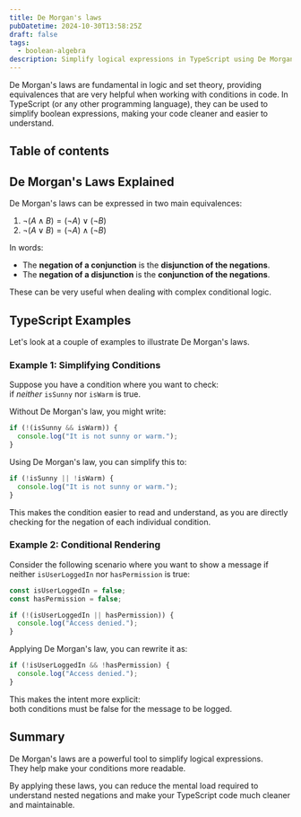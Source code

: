 ```yaml
---
title: De Morgan's laws
pubDatetime: 2024-10-30T13:58:25Z
draft: false
tags:
  - boolean-algebra
description: Simplify logical expressions in TypeScript using De Morgan's laws.
---
```

De Morgan's laws are fundamental in logic and set theory, providing equivalences that are very helpful when working with conditions in code. In TypeScript (or any other programming language), they can be used to simplify boolean expressions, making your code cleaner and easier to understand.

## Table of contents

## De Morgan's Laws Explained

De Morgan's laws can be expressed in two main equivalences:

1. $\neg (A \land B) = (\neg A) \lor (\neg B)$
2. $\neg (A \lor B) = (\neg A) \land (\neg B)$

In words:

- The **negation of a conjunction** is the **disjunction of the negations**.
- The **negation of a disjunction** is the **conjunction of the negations**.

These can be very useful when dealing with complex conditional logic.

## TypeScript Examples

Let's look at a couple of examples to illustrate De Morgan's laws.

### Example 1: Simplifying Conditions

Suppose you have a condition where you want to check:  
if *neither* `isSunny` nor `isWarm` is true.

Without De Morgan's law, you might write:

```typescript
if (!(isSunny && isWarm)) {
  console.log("It is not sunny or warm.");
}
```

Using De Morgan's law, you can simplify this to:

```typescript
if (!isSunny || !isWarm) {
  console.log("It is not sunny or warm.");
}
```

This makes the condition easier to read and understand, as you are directly checking for the negation of each individual condition.

### Example 2: Conditional Rendering

Consider the following scenario where you want to show a message if neither `isUserLoggedIn` nor `hasPermission` is true:

```typescript
const isUserLoggedIn = false;
const hasPermission = false;

if (!(isUserLoggedIn || hasPermission)) {
  console.log("Access denied.");
}
```

Applying De Morgan's law, you can rewrite it as:

```typescript
if (!isUserLoggedIn && !hasPermission) {
  console.log("Access denied.");
}
```

This makes the intent more explicit:  
both conditions must be false for the message to be logged.

## Summary

De Morgan's laws are a powerful tool to simplify logical expressions.  
They help make your conditions more readable.

By applying these laws, you can reduce the mental load required to understand nested negations and make your TypeScript code much cleaner and maintainable.


